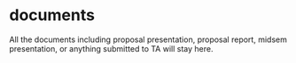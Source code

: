 # documents
All the documents including proposal presentation, proposal report, midsem presentation, or anything submitted to TA will stay here. 
